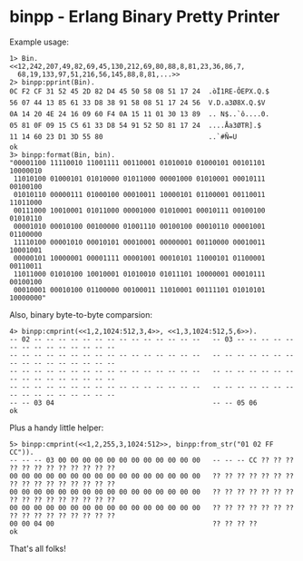 binpp - Erlang Binary Pretty Printer
===================================

Example usage:

    1> Bin.
    <<12,242,207,49,82,69,45,130,212,69,80,88,8,81,23,36,86,7,
      68,19,133,97,51,216,56,145,88,8,81,...>>
    2> binpp:pprint(Bin).
    0C F2 CF 31 52 45 2D 82 D4 45 50 58 08 51 17 24  .òÏ1RE-ÔEPX.Q.$
    56 07 44 13 85 61 33 D8 38 91 58 08 51 17 24 56  V.D.a3Ø8X.Q.$V
    0A 14 20 4E 24 16 09 60 F4 0A 15 11 01 30 13 89  .. N$..`ô....0.
    05 81 0F 09 15 C5 61 33 D8 54 91 52 5D 81 17 24  ....Åa3ØTR].$
    11 14 60 23 D1 3D 55 80                          ..`#Ñ=U
    ok
    3> binpp:format(Bin, bin).
    "00001100 11110010 11001111 00110001 01010010 01000101 00101101 10000010
     11010100 01000101 01010000 01011000 00001000 01010001 00010111 00100100
     01010110 00000111 01000100 00010011 10000101 01100001 00110011 11011000
     00111000 10010001 01011000 00001000 01010001 00010111 00100100 01010110
     00001010 00010100 00100000 01001110 00100100 00010110 00001001 01100000
     11110100 00001010 00010101 00010001 00000001 00110000 00010011 10001001
     00000101 10000001 00001111 00001001 00010101 11000101 01100001 00110011
     11011000 01010100 10010001 01010010 01011101 10000001 00010111 00100100
     00010001 00010100 01100000 00100011 11010001 00111101 01010101 10000000"


Also, binary byte-to-byte comparsion:

    4> binpp:cmprint(<<1,2,1024:512,3,4>>, <<1,3,1024:512,5,6>>).
    -- 02 -- -- -- -- -- -- -- -- -- -- -- -- -- --   -- 03 -- -- -- -- -- -- -- -- -- -- -- -- -- --
    -- -- -- -- -- -- -- -- -- -- -- -- -- -- -- --   -- -- -- -- -- -- -- -- -- -- -- -- -- -- -- --
    -- -- -- -- -- -- -- -- -- -- -- -- -- -- -- --   -- -- -- -- -- -- -- -- -- -- -- -- -- -- -- --
    -- -- -- -- -- -- -- -- -- -- -- -- -- -- -- --   -- -- -- -- -- -- -- -- -- -- -- -- -- -- -- --
    -- -- 03 04                                       -- -- 05 06
    ok

Plus a handy little helper:

    5> binpp:cmprint(<<1,2,255,3,1024:512>>, binpp:from_str("01 02 FF CC")).
    -- -- -- 03 00 00 00 00 00 00 00 00 00 00 00 00   -- -- -- CC ?? ?? ?? ?? ?? ?? ?? ?? ?? ?? ?? ??
    00 00 00 00 00 00 00 00 00 00 00 00 00 00 00 00   ?? ?? ?? ?? ?? ?? ?? ?? ?? ?? ?? ?? ?? ?? ?? ??
    00 00 00 00 00 00 00 00 00 00 00 00 00 00 00 00   ?? ?? ?? ?? ?? ?? ?? ?? ?? ?? ?? ?? ?? ?? ?? ??
    00 00 00 00 00 00 00 00 00 00 00 00 00 00 00 00   ?? ?? ?? ?? ?? ?? ?? ?? ?? ?? ?? ?? ?? ?? ?? ??
    00 00 04 00                                       ?? ?? ?? ??
    ok


That's all folks!
